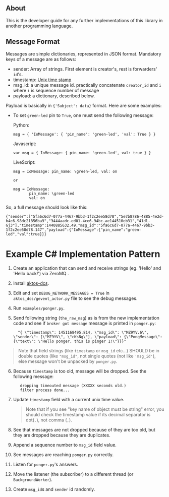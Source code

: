 ## About 

This is the developer guide for any further implementations of this library in another programming language. 

## Message Format

Messages are simple dictionaries, represented in JSON format. Mandatory keys of a message are as follows: 

  * sender: Array of strings. First element is creator's, rest is forwarders' `id`'s.
  * timestamp: [Unix time stamp](http://www.unixtimestamp.com/)
  * msg_id: a unique message id. practically concatenate `creator_id` and `i` where `i` is sequence number of message
  * payload: a dictionary, described below. 

Payload is basically in `{'Subject': data}` format. Here are some examples: 
  
  * To set `green-led` pin to `True`, one must send the following message: 
  
    Python: 
    
        msg = { 'IoMessage': { 'pin_name': 'green-led', 'val': True } }
              
    Javascript: 
    
        var msg = { IoMessage: { pin_name: 'green-led', val: true } }
  
    LiveScript:
    
        msg = IoMessage: pin_name: \green-led, val: on

        or 
        
        msg = IoMessage: 
               pin_name: \green-led
               val: on 
          
    
So, a full message should look like this:

    {"sender":["5fa6c6d7-077a-4467-9bb3-1f2c2ee58d78","5e7b8786-4885-4e2d-b4c6-98dc21856ba9","3444aadc-ed01-4ce6-94bc-ae144510eb31","41dl-Gj3"],"timestamp":1440885632.49,"msg_id":"5fa6c6d7-077a-4467-9bb3-1f2c2ee58d78.147","payload":{"IoMessage":{"pin_name":"green-led","val":true}}}


# Example C# Implementation Pattern 

1. Create an application that can send and receive strings (eg. 'Hello' and 'Hello back!') via ZeroMQ .
2. Install [aktos-dcs](https://github.com/ceremcem/aktos-dcs). 
3. Edit and set `DEBUG_NETWORK_MESSAGES = True` in `aktos_dcs/gevent_actor.py` file to see the debug messages. 
4. Run `examples/ponger.py`.
5. Send following string (`the_raw_msg`) as is from the new implementation code and see if `broker got message` message is printed in `ponger.py`: 
     
         "{ \"timestamp\": 1451168495.814, \"msg_id\": \"MZ9YV.6\", \"sender\": [\"MZ9YV\", \"cKsNg\"], \"payload\": {\"PongMessage\": {\"text\": \"Hello ponger, this is pinger 1!\"}}}"

  > Note that field strings (like `timestamp` or `msg_id` etc...) SHOULD be in double quotes (like `"msg_id"`, not single quotes (not like `'msg_id'`), else message won't be unpacked by `ponger.py`. 
   
6. Because `timestamp` is too old, message will be dropped. See the following message: 
 
          dropping timeouted message (XXXXX seconds old.)
          filter process done...

7. Update `timestamp` field with a current unix time value. 
   > Note that if you see "key name of object must be string" error, you should check the timestamp value if its decimal separator is dot(`.`), not comma (`,`). 


8. See that messages are not dropped because of they are too old, but they are dropped because they are duplicates. 
9. Append a sequence number to `msg_id` field value. 
10. See messages are reaching `ponger.py` correctly. 
11. Listen for `ponger.py`'s answers. 
12. Move the listener (the subscriber) to a different thread (or `BackgroundWorker`). 
13. Create `msg_id`s and `sender` id randomly. 
